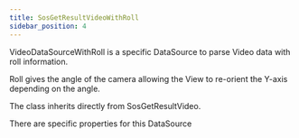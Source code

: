 ```yaml
---
title: SosGetResultVideoWithRoll
sidebar_position: 4
---
```


VideoDataSourceWithRoll is a specific DataSource to parse Video data with roll information.

Roll gives the angle of the camera allowing the View to re-orient the Y-axis depending on the angle.

The class inherits directly from SosGetResultVideo.

There are specific properties for this DataSource